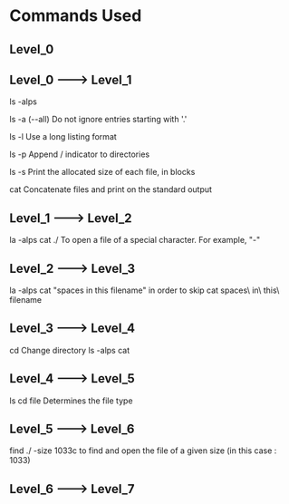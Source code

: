 # Commands Used
## Level_0

## Level_0 ---> Level_1
ls -alps

ls -a (--all) Do not ignore entries starting with '.'

ls -l Use a long listing format

ls -p Append / indicator to directories

ls -s Print the allocated size of each file, in blocks

cat Concatenate files and print on the standard output

## Level_1 ---> Level_2
la -alps
cat ./ To open a file of a special character. For example, "-"

## Level_2 ---> Level_3
la -alps
cat "spaces in this filename" in order to skip  cat spaces\ in\ this\ filename

## Level_3 ---> Level_4
cd Change directory
ls -alps
cat

## Level_4 ---> Level_5
ls
cd
file Determines the file type

## Level_5 ---> Level_6
find ./ -size 1033c
to find and open the file of a given size (in this case : 1033)

## Level_6 ---> Level_7



